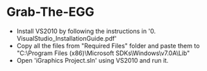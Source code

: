 # Grab-The-EGG

* Install VS2010 by following the instructions in '0. VisualStudio_InstallationGuide.pdf'
* Copy all the files from "Required Files" folder and paste them to "C:\Program Files (x86)\Microsoft SDKs\Windows\v7.0A\Lib"
* Open 'iGraphics Project.sln' using VS2010 and run it.
